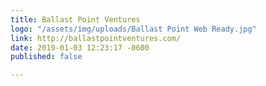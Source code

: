 ```yaml
---
title: Ballast Point Ventures
logo: "/assets/img/uploads/Ballast Point Web Ready.jpg"
link: http://ballastpointventures.com/
date: 2019-01-03 12:23:17 -0600
published: false

---
```

